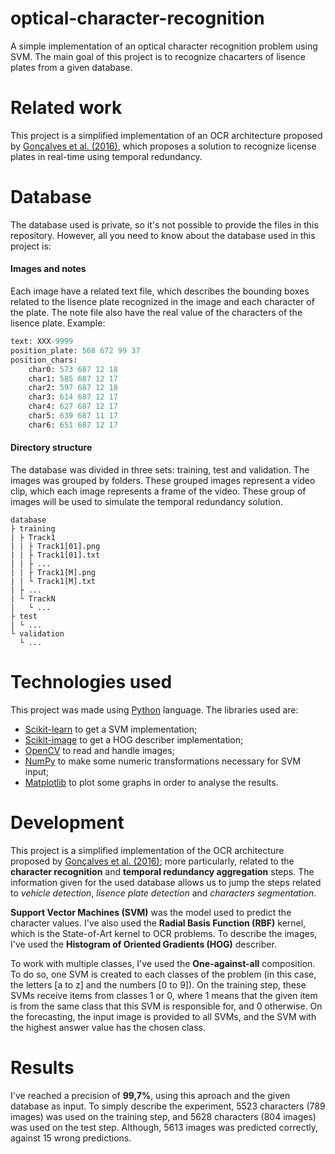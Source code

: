 # optical-character-recognition
A simple implementation of an optical character recognition problem using SVM. The main goal of this project is to recognize chacarters of lisence plates from a given database.

# Related work
This project is a simplified implementation of an OCR architecture proposed by [Gonçalves et al. (2016)](/ITSC-2016.pdf), which proposes a solution to recognize license plates in real-time using temporal redundancy.

# Database
The database used is private, so it's not possible to provide the files in this repository. However, all you need to know about the database used in this project is:

#### Images and notes
Each image have a related text file, which describes the bounding boxes related to the lisence plate recognized in the image and each character of the plate. The note file also have the real value of the characters of the lisence plate. Example:
```python
text: XXX-9999
position_plate: 568 672 99 37
position_chars:
	char0: 573 687 12 18
	char1: 585 687 12 17
	char2: 597 687 12 18
	char3: 614 687 12 17
	char4: 627 687 12 17
	char5: 639 687 11 17
	char6: 651 687 12 17
```
#### Directory structure
The database was divided in three sets: training, test and validation. The images was grouped by folders. These grouped images represent a video clip, which each image represents a frame of the video. These group of images will be used to simulate the temporal redundancy solution.
```
database
├ training
| ├ Track1
| | ├ Track1[01].png
| | ├ Track1[01].txt
| | ├ ...
| | ├ Track1[M].png
| | └ Track1[M].txt
| ├ ...
| └ TrackN
|   └ ...
├ test
| └ ...
└ validation
  └ ...
```

# Technologies used
This project was made using [Python](https://www.python.org/) language. The libraries used are:
* [Scikit-learn](http://scikit-learn.org/) to get a SVM implementation;
* [Scikit-image](http://scikit-image.org/) to get a HOG describer implementation;
* [OpenCV](https://www.opencv.org/) to read and handle images;
* [NumPy](http://www.numpy.org) to make some numeric transformations necessary for SVM input;
* [Matplotlib](https://matplotlib.org/) to plot some graphs in order to analyse the results.

# Development
This project is a simplified implementation of the OCR architecture proposed by [Gonçalves et al. (2016)](/ITSC-2016.pdf); more particularly, related to the **character recognition** and **temporal redundancy aggregation** steps. The information given for the used database allows us to jump the steps related to *vehicle detection*, *lisence plate detection* and *characters segmentation*.

**Support Vector Machines (SVM)** was the model used to predict the character values. I've also used the **Radial Basis Function (RBF)** kernel, which is the State-of-Art kernel to OCR problems. To describe the images, I've used the **Histogram of Oriented Gradients (HOG)** describer.

To work with multiple classes, I've used the **One-against-all** composition. To do so, one SVM is created to each classes of the problem (in this case, the letters \[a to z] and the numbers \[0 to 9]). On the training step, these SVMs receive items from classes 1 or 0, where 1 means that the given item is from the same class that this SVM is responsible for, and 0 otherwise. On the forecasting, the input image is provided to all SVMs, and the SVM with the highest answer value has the chosen class.

# Results
I've reached a precision of **99,7%**, using this aproach and the given database as input. To simply describe the experiment, 5523 characters (789 images) was used on the training step, and 5628 characters (804 images) was used on the test step. Although, 5613 images was predicted correctly, against 15 wrong predictions.
